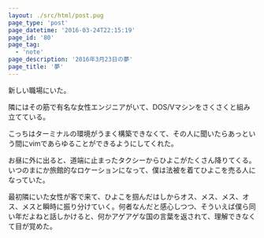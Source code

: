 ```yaml
---
layout: ./src/html/post.pug
page_type: 'post'
page_datetime: '2016-03-24T22:15:19'
page_id: '80'
page_tag:
  - 'note'
page_description: '2016年3月23日の夢'
page_title: '夢'
---
```

新しい職場にいた。

隣にはその筋で有名な女性エンジニアがいて、DOS/Vマシンをさくさくと組み立てている。

こっちはターミナルの環境がうまく構築できなくて、その人に聞いたらあっという間にvimであらゆることができるようにしてくれた。

お昼に外に出ると、道端に止まったタクシーからひよこがたくさん降りてくる。いつのまにか旅館的なロケーションになって、僕は法被を着てひよこを売る人になっていた。

最初隣にいた女性が客で来て、ひよこを掴んだはしからオス、メス、メス、オス、メスと瞬時に振り分けていく。何者なんだと感心しつつ、そういえば僕ら同い年だよねと話しかけると、何かアゲアゲな国の言葉を返されて、理解できなくて目が覚めた。

